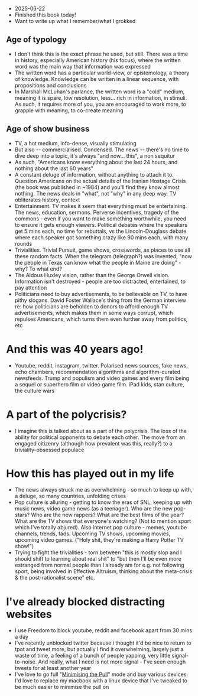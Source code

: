 - 2025-06-22
- Finished this book today!
- Want to write up what I remember/what I grokked
## Age of typology
- I don't think this is the exact phrase he used, but still. There was a time in history, especially American history (his focus), where the written word was the main way that information was expressed
- The written word has a particular world-view, or epistemology, a theory of knowledge. Knowledge can be written in a linear sequence, with propositions and conclusions
- In Marshall McLuhan's parlance, the written word is a "cold" medium, meaning it is spare, low resolution, less... rich in information, in stimuli. As such, it requires more of you, you are encouraged to work more, to grapple with meaning, to co-create meaning
## Age of show business
- TV, a hot medium, info-dense, visually stimulating
- But also -- commercialised. Condensed. The news -- there's no time to dive deep into a topic, it's always "and now... this", a non sequitur
- As such, "Americans know everything about the last 24 hours, and nothing about the last 60 years"
- A constant deluge of information, without anything to attach it to. Question Americans on the actual details of the Iranian Hostage Crisis (the book was published in ~1984) and you'll find they know almost nothing. The news deals in "what", not "why" in any deep way. TV obliterates history, context
- Entertainment. TV makes it seem that everything must be entertaining. The news, education, sermons. Perverse incentives, tragedy of the commons - even if you want to make something worthwhile, you need to ensure it gets enough viewers. Political debates where the speakers get 5 mins each, no time for rebuttals, vs the Lincoln-Douglass debate where each speaker got something crazy like 90 mins each, with many rounds
- Trivialities. Trivial Pursuit, game shows, crosswords, as places to use all these random facts. When the telegram (telegraph?) was invented, "now the people in Texas can know what the people in Maine are doing" - why? To what end? 
- The Aldous Huxley vision, rather than the George Orwell vision. Information isn't destroyed - people are too distracted, entertained, to pay attention
- Politicians need to buy advertisements, to be believable on TV, to have pithy slogans. David Foster Wallace's thing from the German interview re: how politicians are beholden to donors to afford enough TV advertisements, which makes them in some ways corrupt, which repulses Americans, which turns them even further away from politics, etc
# And this was 40 years ago! 
- Youtube, reddit, instagram, twitter. Polarised news sources, fake news, echo chambers, recommendation algorithms and algorithm-curated newsfeeds. Trump and populism and video games and every film being a sequel or superhero film or video game film. iPad kids, stan culture, the culture wars
# A part of the polycrisis?
- I imagine this is talked about as a part of the polycrisis. The loss of the ability for political opponents to debate each other. The move from an engaged citizenry (although how prevalent was this, really?) to a triviality-obsessed populace
# How this has played out in my life
- The news always struck me as overwhelming - so much to keep up with, a deluge, so many countries, unfolding crises
- Pop culture is alluring - getting to know the eras of SNL, keeping up with music news, video game news (as a teenager). Who are the new pop-stars? Who are the new rappers? What are the best films of the year? What are the TV shows that everyone's watching? (Not to mention sport which I've totally abjured). Also internet pop culture - memes, youtube channels, trends, fads. Upcoming TV shows, upcoming movies, upcoming video games. ("Holy shit, they're making a Harry Potter TV show!")
- Trying to fight the trivialities - torn between "this is mostly slop and I should shift to learning about real shit" to "but then I'll be even more estranged from normal people than I already am for e.g. not following sport, being involved in Effective Altruism, thinking about the meta-crisis & the post-rationalist scene" etc.
# I've already blocked distracting websites
- I use Freedom to block youtube, reddit and facebook apart from 30 mins a day
- I've recently unblocked twitter because i thought it'd be nice to return to tpot and tweet more, but actually I find it overwhelming, largely just a waste of time, a feeling of a bunch of people yapping, very little signal-to-noise. And really, what I need is not more signal - I've seen enough tweets for at least another year
- I've love to go full "[Minimising the Pull](https://lessfoolish.substack.com/p/the-tools-for-the-pull)" mode and buy various devices. I'd love to replace my macbook with a linux device that I've tweaked to be much easier to minimise the pull on